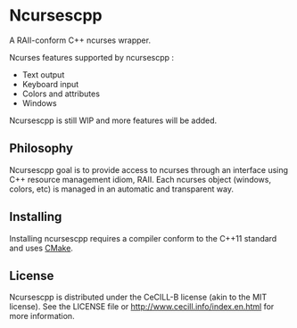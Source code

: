# Ncursescpp

A RAII-conform C++ ncurses wrapper.

Ncurses features supported by ncursescpp :

* Text output
* Keyboard input
* Colors and attributes
* Windows

Ncursescpp is still WIP and more features will be added.

## Philosophy

Ncursescpp goal is to provide access to ncurses through an interface using C++ resource management idiom, RAII. Each ncurses object (windows, colors, etc) is managed in an automatic and transparent way.

## Installing

Installing ncursescpp requires a compiler conform to the C++11 standard and uses [CMake](www.cmake.org).

## License

Ncursescpp is distributed under the CeCILL-B license (akin to the MIT license). See the LICENSE file or http://www.cecill.info/index.en.html for more information.
